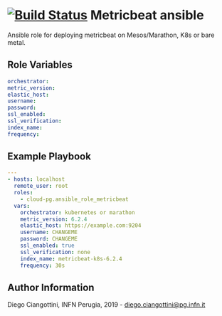 [![Build Status](https://travis-ci.org/Cloud-PG/ansible-role-metricbeat.svg?branch=master)](https://travis-ci.org/Cloud-PG/ansible-role-metricbeat)
Metricbeat ansible
=========

Ansible role for deploying metricbeat on Mesos/Marathon, K8s or bare metal.

Role Variables
--------------

```yaml
orchestrator:
metric_version:
elastic_host:
username:
password:
ssl_enabled:
ssl_verification:
index_name:
frequency:
```

Example Playbook
----------------

```yaml
---
- hosts: localhost
  remote_user: root
  roles:
    - cloud-pg.ansible_role_metricbeat
  vars:
    orchestrator: kubernetes or marathon
    metric_version: 6.2.4
    elastic_host: https://example.com:9204
    username: CHANGEME
    password: CHANGEME
    ssl_enabled: true
    ssl_verification: none
    index_name: metricbeat-k8s-6.2.4
    frequency: 30s
```

Author Information
------------------

Diego Ciangottini, INFN Perugia, 2019 - diego.ciangottini@pg.infn.it
